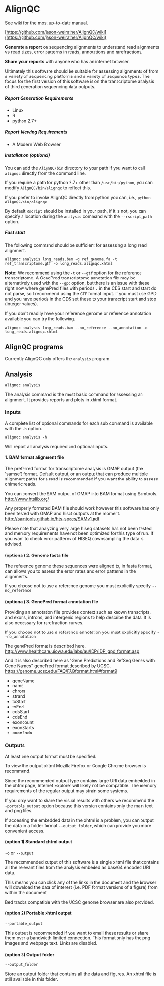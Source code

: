 # AlignQC

See wiki for the most up-to-date manual. 

[https://github.com/jason-weirather/AlignQC/wiki](https://github.com/jason-weirather/AlignQC/wiki)

**Generate a report** on sequencing alignments to understand read alignments vs read sizes, error patterns in reads, annotations and rarefractions.

**Share your reports** with anyone who has an internet browser.

Ultimately this software should be suitable for assessing alignments of from a variety of sequencing platforms and a variety of sequence types.  The focus for the first version of this software is on the transcriptome analysis of third generation sequencing data outputs.

##### Report Generation Requirements
- Linux
- R
- python 2.7+

##### Report Viewing Requirements
- A Modern Web Browser

##### Installation (optional)

You can add the `AlignQC/bin` directory to your path if you want to call `alignqc` directly from the command line.

If you require a path for python 2.7+ other than `/usr/bin/python`, you can modify `AlignQC/bin/alignqc` to reflect this.

If you prefer to invoke AlignQC directly from python you can, i.e., `python AlignQC/bin/alignqc`

By default `Rscript` should be installed in your path, if it is not, you can specify a location during the `analysis` command with the `--rscript_path` option.

##### Fast start
The following command should be sufficient for assessing a long read alignment.

`alignqc analysis long_reads.bam -g ref_genome.fa -t ref_transcriptome.gtf -o long_reads.alignqc.xhtml`

**Note:** We recommend using the `-t` or `--gtf` option for the reference transcriptome. A GenePred transcriptome annotation file may be alternatively used with the `--gpd` option, but there is an issue with these right now where genePred files with periods `.` in the CDS start and start do not parse, so I recommend using the `GTF` format input. If you must use GPD and you have periods in the CDS set these to your transcript start and stop (integer values).

If you don't readily have your reference genome or reference annotation available you can try the following.

`alignqc analysis long_reads.bam --no_reference --no_annotation -o long_reads.alignqc.xhtml`

## AlignQC programs
Currently AlignQC only offers the `analysis` program.

## Analysis
`alignqc analysis`

The analysis command is the most basic command for assessing an alignment.  It provides reports and plots in xhtml format.

### Inputs
A complete list of optional commands for each sub command is available with the `-h` option.

`alignqc analysis -h` 

Will report all analysis required and optional inputs.

#### 1. BAM format alignment file
The preferred format for transcriptome analysis is GMAP output (the 'samse') format.  Default output, or an output that can produce multiple alignment paths for a read is recommended if you want the ability to assess chimeric reads.

You can convert the SAM output of GMAP into BAM format using Samtools.
http://www.htslib.org/

Any properly formated BAM file should work however this software has only been tested with GMAP and hisat outputs at the moment.  
http://samtools.github.io/hts-specs/SAMv1.pdf

Please note that analyzing very large hiseq datasets has not been tested and memory requirements have not been optimized for this type of run.  If you want to check error patterns of HISEQ downsampling the data is advised.

#### (optional) 2. Genome fasta file
The reference genome these sequences were aligned to, in fasta format, can allows you to assess the error rates and error patterns in the alignments.

If you choose not to use a reference genome you must explicitly specify `--no_reference`

#### (optional) 3. GenePred format annotation file
Providing an annotation file provides context such as known transcripts, and exons, introns, and intergenic regions to help describe the data.  It is also necessary for rarefraction curves.

If you choose not to use a reference annotation you must explicitly specify `--no_annotation`

The genePred format is described here.
http://www.healthcare.uiowa.edu/labs/au/IDP/IDP_gpd_format.asp

And it is also described here as "Gene Predictions and RefSeq Genes with Gene Names" genePred format described by UCSC.
https://genome.ucsc.edu/FAQ/FAQformat.html#format9

- geneName
- name
- chrom
- strand
- txStart
- txEnd
- cdsStart
- cdsEnd
- exoncount
- exonStarts
- exonEnds

### Outputs
At least one output format must be specified.

To view the output xhtml Mozilla Firefox or Google Chrome browser is recommend.

Since the recommended output type contains large URI data embedded in the xhtml page, Internet Explorer will likely not be compatible.  The memory requirements of the regular output may strain some systems.

If you only want to share the visual results with others we recommend the `--portable_output` option because this version contains only the main text and png files.

If accessing the embedded data in the xhtml is a problem, you can output the data in a folder format `--output_folder`, which can provide you more convenient access.


#### (option 1) Standard xhtml output
`-o` or `--output`

The recommended output of this software is a single xhtml file that contains all the relevant files from the analysis embeded as base64 encoded URI data.  

This means you can click any of the links in the document and the browser will download the data of interest (i.e. PDF format versions of a figure) from within the document.

Bed tracks compatible with the UCSC genome browser are also provided.

#### (option 2) Portable xhtml output
`--portable_output`

This output is recommended if you want to email these results or share them over a bandwidth limited connection.  This format only has the png images and webpage text.  Links are disabled.

#### (option 3) Output folder
`--output_folder`

Store an output folder that contains all the data and figures.  An xhtml file is still available in this folder.





